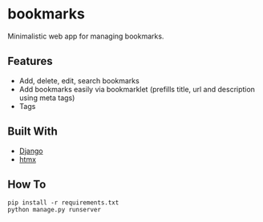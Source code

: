 # bookmarks

Minimalistic web app for managing bookmarks.

## Features

- Add, delete, edit, search bookmarks
- Add bookmarks easily via bookmarklet (prefills title, url and description using meta tags)
- Tags

## Built With

- [Django](https://www.djangoproject.com/)
- [htmx](https://htmx.org/)

## How To

```
pip install -r requirements.txt
python manage.py runserver
```
